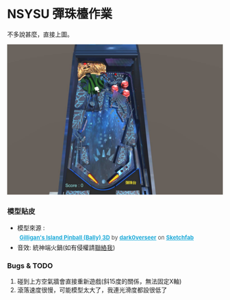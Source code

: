 # NSYSU 彈珠檯作業
不多說甚麼，直接上圖。

![範例圖片](./Images/demo.jpg)

### 模型貼皮
* 模型來源 :<div style="font-size: 13px; font-weight: normal; margin: 5px; color: #4A4A4A;"><a href="" target="_blank" style="font-weight: bold; color: #1CAAD9;">Gilligan's Island Pinball (Bally) 3D</a>
        by <a href="https://sketchfab.com/dark0verseer?utm_medium=embed&utm_campaign=share-popup&utm_content=0a45f0192ed14fb682f322e5d52bd9f7" target="_blank" style="font-weight: bold; color: #1CAAD9;">dark0verseer</a>
        on <a href="https://sketchfab.com?utm_medium=embed&utm_campaign=share-popup&utm_content=0a45f0192ed14fb682f322e5d52bd9f7" target="_blank" style="font-weight: bold; color: #1CAAD9;">Sketchfab</a>
    </div>
* 音效: 統神端火鍋(如有侵權請[聯絡我](mailto:kidneyweakx@gmail.com))

### Bugs & TODO
1. 碰到上方空氣牆會直接重新遊戲(斜15度的關係，無法固定X軸)
2. 滾落速度很慢，可能模型太大了，我連光滑度都設很低了
